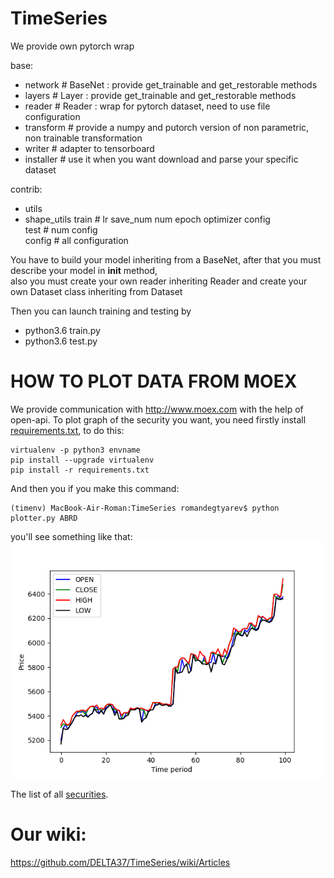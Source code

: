 # TimeSeries

We provide own pytorch wrap

base: 
  - network      # BaseNet : provide get_trainable and get_restorable methods
  - layers       # Layer   : provide get_trainable and get_restorable methods
  - reader       # Reader  : wrap for pytorch dataset, need to use file configuration
  - transform    # provide a numpy and putorch version of non parametric, non trainable transformation
  - writer       # adapter to tensorboard
  - installer    # use it when you want download and parse your specific dataset  

contrib:
  - utils
  - shape_utils
train            # lr save_num num epoch optimizer config  
test             # num config  
config           # all configuration  

You have to build your model inheriting from a BaseNet, after that you must describe your model in __init__ method,   
also you must create your own reader inheriting Reader and create your own Dataset class inheriting from Dataset  
  
Then you can launch training and testing by   
  - python3.6 train.py <parameters>  
  - python3.6 test.py <parameters>  
  
# HOW TO PLOT DATA FROM MOEX

We provide communication with http://www.moex.com with the help of open-api. 
To plot graph of the security you want, you need firstly install [requirements.txt](requirements.txt), to do this: 
```
virtualenv -p python3 envname
pip install --upgrade virtualenv
pip install -r requirements.txt
```
And then you if you make this command:
```
(timenv) MacBook-Air-Roman:TimeSeries romandegtyarev$ python plotter.py ABRD
```  
you'll see something like that:
![Example](/examples/PRICES_ABRD.png?raw=true "Title")

The list of all [securities](https://iss.moex.com/iss/securities/).


# Our wiki:  
https://github.com/DELTA37/TimeSeries/wiki/Articles  
